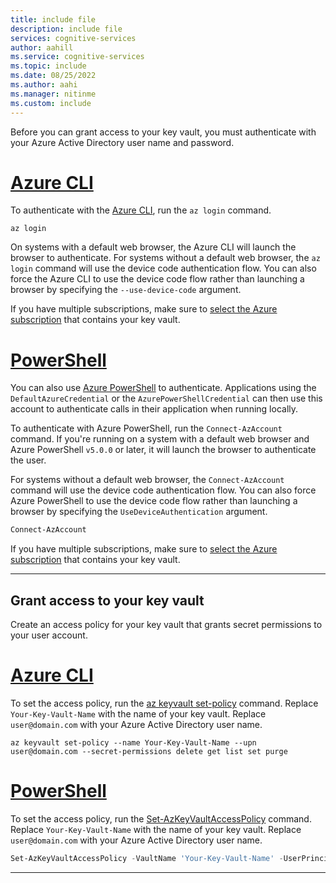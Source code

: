 ```yaml
---
title: include file
description: include file
services: cognitive-services
author: aahill
ms.service: cognitive-services
ms.topic: include
ms.date: 08/25/2022
ms.author: aahi
ms.manager: nitinme
ms.custom: include
---
```


Before you can grant access to your key vault, you must authenticate with your Azure Active Directory user name and password. 

# [Azure CLI](#tab/azure-cli)

To authenticate with the [Azure CLI](/cli/azure), run the `az login` command. 

```azurecli-interactive
az login
```

On systems with a default web browser, the Azure CLI will launch the browser to authenticate. For systems without a default web browser, the `az login` command will use the device code authentication flow. You can also force the Azure CLI to use the device code flow rather than launching a browser by specifying the `--use-device-code` argument.

If you have multiple subscriptions, make sure to [select the Azure subscription](/cli/azure/manage-azure-subscriptions-azure-cli#change-the-active-subscription) that contains your key vault.

# [PowerShell](#tab/powershell)

You can also use [Azure PowerShell](/powershell/azure) to authenticate. Applications using the `DefaultAzureCredential` or the `AzurePowerShellCredential` can then use this account to authenticate calls in their application when running locally.

To authenticate with Azure PowerShell, run the `Connect-AzAccount` command. If you're running on a system with a default web browser and Azure PowerShell `v5.0.0` or later, it will launch the browser to authenticate the user.

For systems without a default web browser, the `Connect-AzAccount` command will use the device code authentication flow. You can also force Azure PowerShell to use the device code flow rather than launching a browser by specifying the `UseDeviceAuthentication` argument.

```powershell
Connect-AzAccount
```

If you have multiple subscriptions, make sure to [select the Azure subscription](/powershell/azure/manage-subscriptions-azureps) that contains your key vault.

---

## Grant access to your key vault

Create an access policy for your key vault that grants secret permissions to your user account.

# [Azure CLI](#tab/azure-cli)

To set the access policy, run the [az keyvault set-policy](/cli/azure/keyvault#az-keyvault-set-policy) command. Replace `Your-Key-Vault-Name` with the name of your key vault. Replace `user@domain.com` with your Azure Active Directory user name.

```azurecli-interactive
az keyvault set-policy --name Your-Key-Vault-Name --upn user@domain.com --secret-permissions delete get list set purge
```

# [PowerShell](#tab/powershell)

To set the access policy, run the [Set-AzKeyVaultAccessPolicy](/powershell/module/az.accounts/set-azcontext) command. Replace `Your-Key-Vault-Name` with the name of your key vault. Replace `user@domain.com` with your Azure Active Directory user name.

```powershell
Set-AzKeyVaultAccessPolicy -VaultName 'Your-Key-Vault-Name' -UserPrincipalName 'user@domain.com' -PermissionsToSecrets delete,get,list,set,purge -PassThru
```

---
